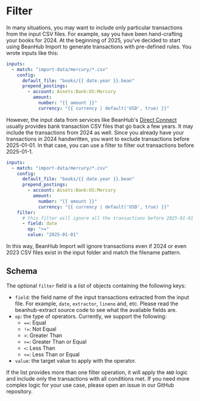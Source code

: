 # Filter

In many situations, you may want to include only particular transactions from the input CSV files.
For example, say you have been hand-crafting your books for 2024.
At the beginning of 2025, you've decided to start using BeanHub Import to generate transactions with pre-defined rules.
You wrote inputs like this:

```yaml
inputs:
  - match: "import-data/mercury/*.csv"
    config:
      default_file: "books/{{ date.year }}.bean"
      prepend_postings:
        - account: Assets:Bank:US:Mercury
          amount:
            number: "{{ amount }}"
            currency: "{{ currency | default('USD', true) }}"
```

However, the input data from services like BeanHub's [Direct Connect](https://academy.beanhub.io/automation/bank-txns/beanhub-direct-connect/) usually provides bank transaction CSV files that go back a few years.
It may include the transactions from 2024 as well.
Since you already have your transactions in 2024 handwritten, you want to exclude transactions before 2025-01-01.
In that case, you can use a filter to filter out transactions before 2025-01-1.

```yaml
inputs:
  - match: "import-data/mercury/*.csv"
    config:
      default_file: "books/{{ date.year }}.bean"
      prepend_postings:
        - account: Assets:Bank:US:Mercury
          amount:
            number: "{{ amount }}"
            currency: "{{ currency | default('USD', true) }}"
    filter:
      # this filter will ignore all the transactions before 2025-01-01
      - field: date
        op: ">="
        value: "2025-01-01"
```

In this way, BeanHub Import will ignore transactions even if 2024 or even 2023 CSV files exist in the input folder and match the filename pattern.

## Schema

The optional `filter` field is a list of objects containing the following keys:

- `field`: the field name of the input transactions extracted from the input file. For example, `date`, `extractor`, `lineno` and, etc. Please read the beanhub-extract source code to see what the available fields are.
- `op`: the type of operators. Currently, we support the following:
    - `==`: Equal
    - `!=`: Not Equal
    - `>`: Greater Than
    - `>=`: Greater Than or Equal
    - `<`: Less Than
    - `<=`: Less Than or Equal
- `value`: the target value to apply with the operator.

If the list provides more than one filter operation, it will apply the `AND` logic and include only the transactions with all conditions met.
If you need more complex logic for your use case, please open an issue in our GitHub repository.
